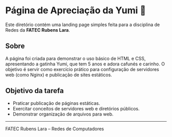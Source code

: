 # Página de Apreciação da Yumi 🐾

Este diretório contém uma landing page simples feita para a disciplina de Redes da **FATEC Rubens Lara**.

## Sobre

A página foi criada para demonstrar o uso básico de HTML e CSS, apresentando a gatinha Yumi, que tem 5 anos e adora cafunés e carinho. O objetivo é servir como exercício prático para configuração de servidores web (como Nginx) e publicação de sites estáticos.

## Objetivo da tarefa

- Praticar publicação de páginas estáticas.
- Exercitar conceitos de servidores web e diretórios públicos.
- Demonstrar organização de arquivos para web.

---

FATEC Rubens Lara – Redes de Computadores
